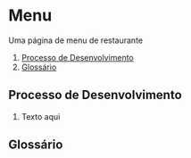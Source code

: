 # Menu

Uma página de menu de restaurante

1. [Processo de Desenvolvimento](#processo-de-desenvolvimento)
2. [Glossário](#glossário)

## Processo de Desenvolvimento

1. Texto aqui

## Glossário
